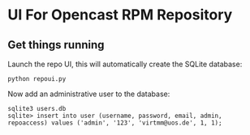 UI For Opencast RPM Repository
==============================

Get things running
------------------

Launch the repo UI, this will automatically create the SQLite database:

    python repoui.py

Now add an administrative user to the database:

    sqlite3 users.db
    sqlite> insert into user (username, password, email, admin, repoaccess) values ('admin', '123', 'virtmm@uos.de', 1, 1);
